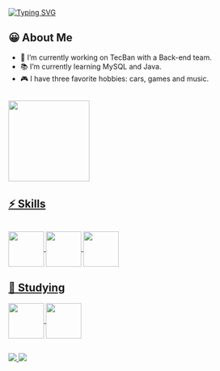 <div style= "display: inline_block">

  
 [![Typing SVG](https://readme-typing-svg.herokuapp.com?font=Handjet&size=40&duration=2000&pause=1000&color=DCDCDC&center=true&vCenter=true&width=435&lines=Welcome+to+Nathan's+Code+Area)](https://git.io/typing-svg)

</div>


## 😀 About Me
- 💼 I’m currently working on TecBan with a Back-end team.
- 📚 I’m currently learning MySQL and Java.
- 🎮 I have three favorite hobbies: cars, games and music.
##

<div>
    <a href="https://github.com/nathanrzz">
    <img height="160em" src="https://github-readme-stats.vercel.app/api/top-langs/?username=nathanrzz&layout=compact&langs_count=16&theme=dark"/>
</div>

## ⚡ Skills
<div style="display: inline_block"><br>
  <img align="center" height="70" src="https://cdn.jsdelivr.net/gh/devicons/devicon/icons/javascript/javascript-original.svg">
  <img align="center" height="70" src="https://cdn.jsdelivr.net/gh/devicons/devicon/icons/html5/html5-original.svg">
  <img align="center" height="70" src="https://cdn.jsdelivr.net/gh/devicons/devicon/icons/css3/css3-original.svg">
</div>

## 👀 Studying
<div style="display: inline_block">
  <img align="center" height="70" src="https://cdn.jsdelivr.net/gh/devicons/devicon/icons/mysql/mysql-original-wordmark.svg"/>
  <img align="center" height="70" src="https://cdn.jsdelivr.net/gh/devicons/devicon/icons/java/java-original.svg" />
</div>

##

<div>
  <a href="https://https://www.linkedin.com/in/nathan-rezende-b9143426b/"> 
      <img src="https://img.shields.io/badge/LinkedIn-0077B5?style=for-the-badge&logo=linkedin&logoColor=white"/> 
  </a>
  
  <a href = "mailto:nthrezende@gmail.com">
    <img src="https://img.shields.io/badge/-Gmail-%23333?style=for-the-badge&logo=gmail&logoColor=white" target="_blank">
  </a>
</div>
